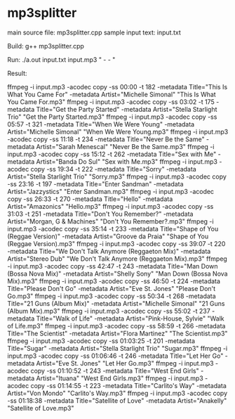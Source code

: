 # mp3splitter

main source file: mp3splitter.cpp
sample input text: input.txt

Build: g++ mp3splitter.cpp

Run: ./a.out input.txt input.mp3 " - - "

Result:

ffmpeg -i input.mp3 -acodec copy -ss 00:00 -t 182 -metadata Title="This Is What You Came For" -metadata Artist="Michelle Simonal" "This Is What You Came For.mp3"
ffmpeg -i input.mp3 -acodec copy -ss 03:02 -t 175 -metadata Title="Get the Party Started" -metadata Artist="Stella Starlight Trio" "Get the Party Started.mp3"
ffmpeg -i input.mp3 -acodec copy -ss 05:57 -t 321 -metadata Title="When We Were Young" -metadata Artist="Michelle Simonal" "When We Were Young.mp3"
ffmpeg -i input.mp3 -acodec copy -ss 11:18 -t 234 -metadata Title="Never Be the Same" -metadata Artist="Sarah Menescal" "Never Be the Same.mp3"
ffmpeg -i input.mp3 -acodec copy -ss 15:12 -t 262 -metadata Title="Sex with Me" -metadata Artist="Banda Do Sul" "Sex with Me.mp3"
ffmpeg -i input.mp3 -acodec copy -ss 19:34 -t 222 -metadata Title="Sorry" -metadata Artist="Stella Starlight Trio" "Sorry.mp3"
ffmpeg -i input.mp3 -acodec copy -ss 23:16 -t 197 -metadata Title="Enter Sandman" -metadata Artist="Jazzystics" "Enter Sandman.mp3"
ffmpeg -i input.mp3 -acodec copy -ss 26:33 -t 270 -metadata Title="Hello" -metadata Artist="Amazonics" "Hello.mp3"
ffmpeg -i input.mp3 -acodec copy -ss 31:03 -t 251 -metadata Title="Don't You Remember?" -metadata Artist="Morgan, G & Machines" "Don't You Remember?.mp3"
ffmpeg -i input.mp3 -acodec copy -ss 35:14 -t 233 -metadata Title="Shape of You (Reggae Version)" -metadata Artist="Groove da Praia" "Shape of You (Reggae Version).mp3"
ffmpeg -i input.mp3 -acodec copy -ss 39:07 -t 220 -metadata Title="We Don't Talk Anymore (Reggaeton Mix)" -metadata Artist="Stereo Dub" "We Don't Talk Anymore (Reggaeton Mix).mp3"
ffmpeg -i input.mp3 -acodec copy -ss 42:47 -t 243 -metadata Title="Man Down (Bossa Nova Mix)" -metadata Artist="Shelly Sony" "Man Down (Bossa Nova Mix).mp3"
ffmpeg -i input.mp3 -acodec copy -ss 46:50 -t 224 -metadata Title="Please Don't Go" -metadata Artist="Eve St. Jones" "Please Don't Go.mp3"
ffmpeg -i input.mp3 -acodec copy -ss 50:34 -t 268 -metadata Title="21 Guns (Album Mix)" -metadata Artist="Michelle Simonal" "21 Guns (Album Mix).mp3"
ffmpeg -i input.mp3 -acodec copy -ss 55:02 -t 237 -metadata Title="Walk of Life" -metadata Artist="Pink-House, Sylvie" "Walk of Life.mp3"
ffmpeg -i input.mp3 -acodec copy -ss 58:59 -t 266 -metadata Title="The Scientist" -metadata Artist="Flora Martinez" "The Scientist.mp3"
ffmpeg -i input.mp3 -acodec copy -ss 01:03:25 -t 201 -metadata Title="Sugar" -metadata Artist="Stella Starlight Trio" "Sugar.mp3"
ffmpeg -i input.mp3 -acodec copy -ss 01:06:46 -t 246 -metadata Title="Let Her Go" -metadata Artist="Eve St. Jones" "Let Her Go.mp3"
ffmpeg -i input.mp3 -acodec copy -ss 01:10:52 -t 243 -metadata Title="West End Girls" -metadata Artist="Ituana" "West End Girls.mp3"
ffmpeg -i input.mp3 -acodec copy -ss 01:14:55 -t 223 -metadata Title="Carlito's Way" -metadata Artist="Von Mondo" "Carlito's Way.mp3"
ffmpeg -i input.mp3 -acodec copy -ss 01:18:38 -metadata Title="Satellite of Love" -metadata Artist="Anakelly" "Satellite of Love.mp3"

